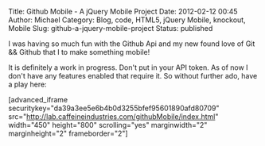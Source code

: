 Title: Github Mobile - A jQuery Mobile Project
Date: 2012-02-12 00:45
Author: Michael
Category: Blog, code, HTML5, jQuery Mobile, knockout, Mobile
Slug: github-a-jquery-mobile-project
Status: published

I was having so much fun with the Github Api and my new found love of
Git && Github that I to make something mobile!

It is definitely a work in progress. Don't put in your API token. As of
now I don't have any features enabled that require it. So without
further ado, have a play here:

\[advanced\_iframe
securitykey="da39a3ee5e6b4b0d3255bfef95601890afd80709"
src="http://lab.caffeineindustries.com/githubMobile/index.html"
width="450" height="800" scrolling="yes" marginwidth="2"
marginheight="2" frameborder="2"\]
